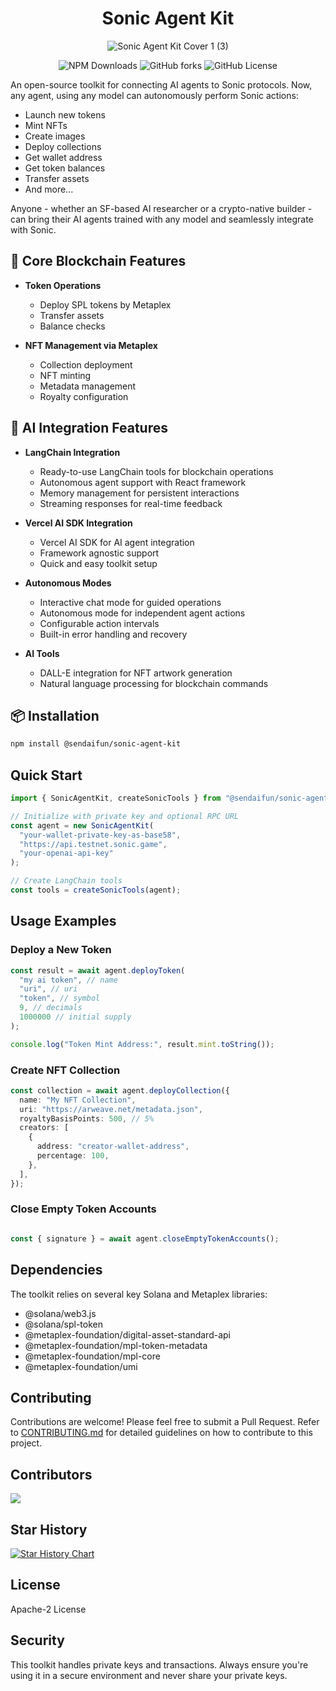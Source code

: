 <div align="center">

# Sonic Agent Kit

![Sonic Agent Kit Cover 1 (3)](https://i.imgur.com/Y9Ph6wE.png)

![NPM Downloads](https://img.shields.io/npm/dm/@sendaifun/sonic-agent-kit?style=for-the-badge)
![GitHub forks](https://img.shields.io/github/forks/sendaifun/sonic-agent-kit?style=for-the-badge)
![GitHub License](https://img.shields.io/github/license/sendaifun/sonic-agent-kit?style=for-the-badge)

</div>

An open-source toolkit for connecting AI agents to Sonic protocols. Now, any agent, using any model can autonomously perform Sonic actions:

- Launch new tokens
- Mint NFTs
- Create images
- Deploy collections
- Get wallet address
- Get token balances
- Transfer assets
- And more...

Anyone - whether an SF-based AI researcher or a crypto-native builder - can bring their AI agents trained with any model and seamlessly integrate with Sonic.

## 🔧 Core Blockchain Features

- **Token Operations**
  - Deploy SPL tokens by Metaplex
  - Transfer assets
  - Balance checks

- **NFT Management via Metaplex**
  - Collection deployment
  - NFT minting
  - Metadata management
  - Royalty configuration

## 🤖 AI Integration Features

- **LangChain Integration**
  - Ready-to-use LangChain tools for blockchain operations
  - Autonomous agent support with React framework
  - Memory management for persistent interactions
  - Streaming responses for real-time feedback

- **Vercel AI SDK Integration**
  - Vercel AI SDK for AI agent integration
  - Framework agnostic support
  - Quick and easy toolkit setup

- **Autonomous Modes**
  - Interactive chat mode for guided operations
  - Autonomous mode for independent agent actions
  - Configurable action intervals
  - Built-in error handling and recovery

- **AI Tools**
  - DALL-E integration for NFT artwork generation
  - Natural language processing for blockchain commands

## 📦 Installation

```bash
npm install @sendaifun/sonic-agent-kit
```

## Quick Start

```typescript
import { SonicAgentKit, createSonicTools } from "@sendaifun/sonic-agent-kit";

// Initialize with private key and optional RPC URL
const agent = new SonicAgentKit(
  "your-wallet-private-key-as-base58",
  "https://api.testnet.sonic.game",
  "your-openai-api-key"
);

// Create LangChain tools
const tools = createSonicTools(agent);
```

## Usage Examples

### Deploy a New Token

```typescript
const result = await agent.deployToken(
  "my ai token", // name
  "uri", // uri
  "token", // symbol
  9, // decimals
  1000000 // initial supply
);

console.log("Token Mint Address:", result.mint.toString());
```

### Create NFT Collection

```typescript
const collection = await agent.deployCollection({
  name: "My NFT Collection",
  uri: "https://arweave.net/metadata.json",
  royaltyBasisPoints: 500, // 5%
  creators: [
    {
      address: "creator-wallet-address",
      percentage: 100,
    },
  ],
});
```

### Close Empty Token Accounts

``` typescript

const { signature } = await agent.closeEmptyTokenAccounts();
```

## Dependencies

The toolkit relies on several key Solana and Metaplex libraries:

- @solana/web3.js
- @solana/spl-token
- @metaplex-foundation/digital-asset-standard-api
- @metaplex-foundation/mpl-token-metadata
- @metaplex-foundation/mpl-core
- @metaplex-foundation/umi

## Contributing

Contributions are welcome! Please feel free to submit a Pull Request.
Refer to [CONTRIBUTING.md](CONTRIBUTING.md) for detailed guidelines on how to contribute to this project.

## Contributors

<a href="https://github.com/sendaifun/sonic-agent-kit/graphs/contributors">
  <img src="https://contrib.rocks/image?repo=sendaifun/sonic-agent-kit" />
</a>

## Star History

[![Star History Chart](https://api.star-history.com/svg?repos=sendaifun/sonic-agent-kit&type=Date)](https://star-history.com/#sendaifun/sonic-agent-kit&Date)

## License

Apache-2 License

## Security

This toolkit handles private keys and transactions. Always ensure you're using it in a secure environment and never share your private keys.
